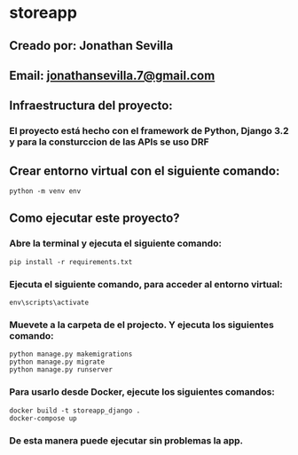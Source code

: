 # storeapp

## Creado por: Jonathan Sevilla
## Email: jonathansevilla.7@gmail.com
## Infraestructura del proyecto:
### El proyecto está hecho con el framework de Python, Django 3.2 y para la consturccion de las APIs se uso DRF


## Crear entorno virtual con el siguiente comando:
```
python -m venv env
```

## Como ejecutar este proyecto?
### Abre la terminal y ejecuta el siguiente comando:
```
pip install -r requirements.txt
```
### Ejecuta el siguiente comando, para acceder al entorno virtual:
```
env\scripts\activate
```
### Muevete a la carpeta de el projecto. Y ejecuta los siguientes comando:
```
python manage.py makemigrations
python manage.py migrate
python manage.py runserver
```

### Para usarlo desde Docker, ejecute los siguientes comandos:
```
docker build -t storeapp_django .
docker-compose up
```

### De esta manera puede ejecutar sin problemas la app.